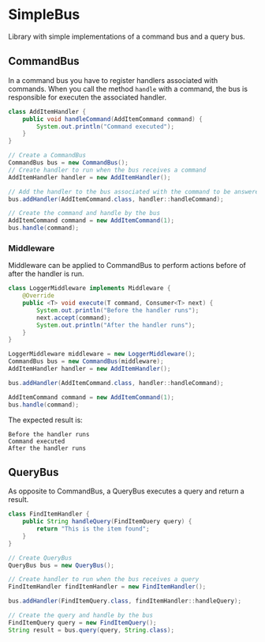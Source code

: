 # SimpleBus

Library with simple implementations of a command bus and a query bus.

## CommandBus

In a command bus you have to register handlers associated with commands. When you call the method `handle` with a command, the bus is responsible for executen the associated handler.
 
```java
class AddItemHandler {
    public void handleCommand(AddItemCommand command) {
        System.out.println("Command executed");
    }
}

// Create a CommandBus
CommandBus bus = new CommandBus();
// Create handler to run when the bus receives a command
AddItemHandler handler = new AddItemHandler();

// Add the handler to the bus associated with the command to be answered
bus.addHandler(AddItemCommand.class, handler::handleCommand);

// Create the command and handle by the bus
AddItemCommand command = new AddItemCommand(1);
bus.handle(command);
```

### Middleware

Middleware can be applied to CommandBus to perform actions before of after the handler is run.

```java
class LoggerMiddleware implements Middleware {
    @Override
    public <T> void execute(T command, Consumer<T> next) {
        System.out.println("Before the handler runs");
        next.accept(command);
        System.out.println("After the handler runs");
    }
}

LoggerMiddleware middleware = new LoggerMiddleware();
CommandBus bus = new CommandBus(middleware);
AddItemHandler handler = new AddItemHandler();

bus.addHandler(AddItemCommand.class, handler::handleCommand);

AddItemCommand command = new AddItemCommand(1);
bus.handle(command);
```

The expected result is:

```
Before the handler runs
Command executed
After the handler runs
```

## QueryBus

As opposite to CommandBus, a QueryBus executes a query and return a result.

```java
class FindItemHandler {
    public String handleQuery(FindItemQuery query) {
        return "This is the item found";
    }
}

// Create QueryBus
QueryBus bus = new QueryBus();

// Create handler to run when the bus receives a query
FindItemHandler findItemHandler = new FindItemHandler();

bus.addHandler(FindItemQuery.class, findItemHandler::handleQuery);

// Create the query and handle by the bus
FindItemQuery query = new FindItemQuery();
String result = bus.query(query, String.class);
```